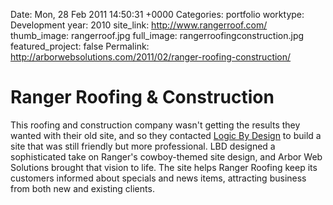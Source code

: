 Date: Mon, 28 Feb 2011 14:50:31 +0000
Categories: portfolio
worktype: Development
year: 2010
site_link: http://www.rangerroof.com/
thumb_image: rangerroof.jpg
full_image: rangerroofingconstruction.jpg
featured_project: false
Permalink: http://arborwebsolutions.com/2011/02/ranger-roofing-construction/

# Ranger Roofing & Construction

This roofing and construction company wasn't getting the results they
wanted with their old site, and so they contacted [Logic By Design][] to
build a site that was still friendly but more professional. LBD designed
a sophisticated take on Ranger's cowboy-themed site design, and Arbor
Web Solutions brought that vision to life. The site helps Ranger Roofing
keep its customers informed about specials and news items, attracting
business from both new and existing clients.

  [Logic By Design]: http://logicbydesign.com
